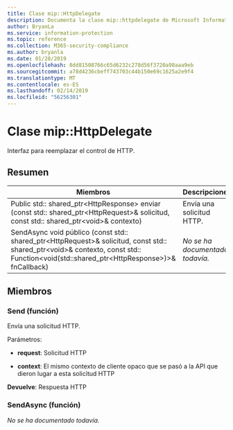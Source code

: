 ```yaml
---
title: Clase mip::HttpDelegate
description: Documenta la clase mip::httpdelegate de Microsoft Information Protection (MIP) SDK.
author: BryanLa
ms.service: information-protection
ms.topic: reference
ms.collection: M365-security-compliance
ms.author: bryanla
ms.date: 01/28/2019
ms.openlocfilehash: 8dd81508766c65d6232c278d56f3720a98aaa9eb
ms.sourcegitcommit: a78d4236cbeff743703c44b150e69c1625a2e9f4
ms.translationtype: MT
ms.contentlocale: es-ES
ms.lasthandoff: 02/14/2019
ms.locfileid: "56256301"
---
```

# <a name="class-miphttpdelegate"></a>Clase mip::HttpDelegate 
Interfaz para reemplazar el control de HTTP.
  
## <a name="summary"></a>Resumen
 Miembros                        | Descripciones                                
--------------------------------|---------------------------------------------
Public std:: shared_ptr\<HttpResponse\> enviar (const std:: shared_ptr\<HttpRequest\>& solicitud, const std:: shared_ptr\<void\>& contexto)  |  Envía una solicitud HTTP.
SendAsync void público (const std:: shared_ptr\<HttpRequest\>& solicitud, const std:: shared_ptr\<void\>& contexto, const std:: Function\<void(std::shared_ptr\<HttpResponse\>)\>& fnCallback)  | _No se ha documentado todavía._
  
## <a name="members"></a>Miembros
  
### <a name="send-function"></a>Send (función)
Envía una solicitud HTTP.

Parámetros:  
* **request**: Solicitud HTTP 


* **context**: El mismo contexto de cliente opaco que se pasó a la API que dieron lugar a esta solicitud HTTP



  
**Devuelve**: Respuesta HTTP
  
### <a name="sendasync-function"></a>SendAsync (función)
_No se ha documentado todavía._
